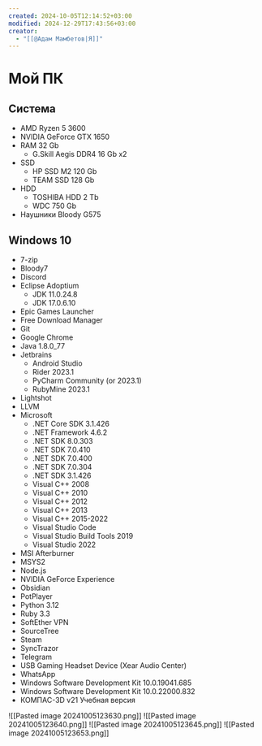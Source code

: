 ```yaml
---
created: 2024-10-05T12:14:52+03:00
modified: 2024-12-29T17:43:56+03:00
creator:
  - "[[@Адам Мамбетов|Я]]"
---
```


# Мой ПК

## Система

 - AMD Ryzen 5 3600
 - NVIDIA GeForce GTX 1650
 - RAM 32 Gb
	 - G.Skill Aegis DDR4 16 Gb x2
 - SSD
	 - HP SSD M2 120 Gb
	 - TEAM SSD 128 Gb
 - HDD
	 - TOSHIBA HDD 2 Tb
	 - WDC 750 Gb
 - Наушники Bloody G575


## Windows 10

 - 7-zip
 - Bloody7
 - Discord
 - Eclipse Adoptium
	 - JDK 11.0.24.8
	 - JDK 17.0.6.10
 - Epic Games Launcher
 - Free Download Manager
 - Git
 - Google Chrome
 - Java 1.8.0_77
 - Jetbrains
	 - Android Studio
	 - Rider 2023.1
	 - PyCharm Community (or 2023.1)
	 - RubyMine 2023.1
 - Lightshot
 - LLVM
 - Microsoft
	 - .NET Core SDK 3.1.426
	 - .NET Framework 4.6.2
	 - .NET SDK 8.0.303
	 - .NET SDK 7.0.410
	 - .NET SDK 7.0.400
	 - .NET SDK 7.0.304
	 - .NET SDK 3.1.426
	 - Visual C++ 2008
	 - Visual C++ 2010
	 - Visual C++ 2012
	 - Visual C++ 2013
	 - Visual C++ 2015-2022
	 - Visual Studio Code
	 - Visual Studio Build Tools 2019
	 - Visual Studio 2022
 - MSI Afterburner
 - MSYS2
 - Node.js
 - NVIDIA GeForce Experience
 - Obsidian
 - PotPlayer
 - Python 3.12
 - Ruby 3.3
 - SoftEther VPN
 - SourceTree
 - Steam
 - SyncTrazor
 - Telegram
 - USB Gaming Headset Device (Xear Audio Center)
 - WhatsApp
 - Windows Software Development Kit 10.0.19041.685
 - Windows Software Development Kit 10.0.22000.832
 - КОМПАС-3D v21 Учебная версия

![[Pasted image 20241005123630.png]]
![[Pasted image 20241005123640.png]]
![[Pasted image 20241005123645.png]]
![[Pasted image 20241005123653.png]]
